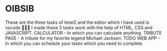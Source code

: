 # OIBSIB
These are the three tasks of level2 and the editor which i have used is vscode 👩🏻‍💻 I made these 3 tasks work with the help of HTML, CSS and JAVASCRIPT.
CALCULATOR - In which you can calculate anything.
TRIBUTE PAGE - A tribute for my favorite legend Michael Jackson.
TODO WEB APP - In which you can schedule your tasks which you need to complete.
